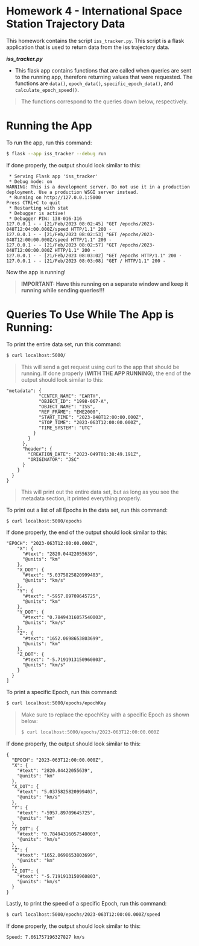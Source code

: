 # Homework 4 - International Space Station Trajectory Data
This homework contains the script ``iss_tracker.py``. This script is a flask application that is used to return data from the iss trajectory data.

***iss_tracker.py***
- This flask app contains functions that are called when queries are sent to the running app, therefore returning values that were requested. The functions are ``data()``, ``epoch_data()``, ``specific_epoch_data()``, and ``calculate_epoch_speed()``.
> The functions correspond to the queries down below, respectively.

# Running the App
To run the app, run this command:
```bash
$ flask --app iss_tracker --debug run
```
If done properly, the output should look similar to this:
```
 * Serving Flask app 'iss_tracker'
 * Debug mode: on
WARNING: This is a development server. Do not use it in a production deployment. Use a production WSGI server instead.
 * Running on http://127.0.0.1:5000
Press CTRL+C to quit
 * Restarting with stat
 * Debugger is active!
 * Debugger PIN: 138-016-316
127.0.0.1 - - [21/Feb/2023 08:02:45] "GET /epochs/2023-048T12:04:00.000Z/speed HTTP/1.1" 200 -
127.0.0.1 - - [21/Feb/2023 08:02:53] "GET /epochs/2023-048T12:00:00.000Z/speed HTTP/1.1" 200 -
127.0.0.1 - - [21/Feb/2023 08:02:57] "GET /epochs/2023-048T12:00:00.000Z HTTP/1.1" 200 -
127.0.0.1 - - [21/Feb/2023 08:03:02] "GET /epochs HTTP/1.1" 200 -
127.0.0.1 - - [21/Feb/2023 08:03:08] "GET / HTTP/1.1" 200 -
```
Now the app is running!
> **IMPORTANT: Have this running on a separate window and keep it running while sending queries!!!**

# Queries To Use While The App is Running:
To print the entire data set, run this command:
```bash
$ curl localhost:5000/
```
> This will send a get request using curl to the app that should be running.
If done properly (**WITH THE APP RUNNING**), the end of the output should look similar to this:
```
"metadata": {
            "CENTER_NAME": "EARTH",
            "OBJECT_ID": "1998-067-A",
            "OBJECT_NAME": "ISS",
            "REF_FRAME": "EME2000",
            "START_TIME": "2023-048T12:00:00.000Z",
            "STOP_TIME": "2023-063T12:00:00.000Z",
            "TIME_SYSTEM": "UTC"
          }
        }
      },
      "header": {
        "CREATION_DATE": "2023-049T01:38:49.191Z",
        "ORIGINATOR": "JSC"
      }
    }
  }
}
```
> This will print out the entire data set, but as long as you see the metadata section, it printed everything properly.

To print out a list of all Epochs in the data set, run this command:
```bash
$ curl localhost:5000/epochs
```
If done properly, the end of the output should look similar to this:
```
"EPOCH": "2023-063T12:00:00.000Z",
    "X": {
      "#text": "2820.04422055639",
      "@units": "km"
    },
    "X_DOT": {
      "#text": "5.0375825820999403",
      "@units": "km/s"
    },
    "Y": {
      "#text": "-5957.89709645725",
      "@units": "km"
    },
    "Y_DOT": {
      "#text": "0.78494316057540003",
      "@units": "km/s"
    },
    "Z": {
      "#text": "1652.0698653803699",
      "@units": "km"
    },
    "Z_DOT": {
      "#text": "-5.7191913150960803",
      "@units": "km/s"
    }
  }
]
```

To print a specific Epoch, run this command:
```bash
$ curl localhost:5000/epochs/epochKey
```
> Make sure to replace the epochKey with a specific Epoch as shown below:
> ```bash
> $ curl localhost:5000/epochs/2023-063T12:00:00.000Z
> ```
If done properly, the output should look similar to this:
```
{
  "EPOCH": "2023-063T12:00:00.000Z",
  "X": {
    "#text": "2820.04422055639",
    "@units": "km"
  },
  "X_DOT": {
    "#text": "5.0375825820999403",
    "@units": "km/s"
  },
  "Y": {
    "#text": "-5957.89709645725",
    "@units": "km"
  },
  "Y_DOT": {
    "#text": "0.78494316057540003",
    "@units": "km/s"
  },
  "Z": {
    "#text": "1652.0698653803699",
    "@units": "km"
  },
  "Z_DOT": {
    "#text": "-5.7191913150960803",
    "@units": "km/s"
  }
}
```

Lastly, to print the speed of a specific Epoch, run this command:
```bash
$ curl localhost:5000/epochs/2023-063T12:00:00.000Z/speed
```
If done properly, the output should look similar to this:
```
Speed: 7.661757196327827 km/s
```
